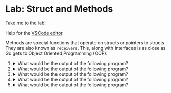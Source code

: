 # Lab: Struct and Methods

[Take me to the lab!](https://kodekloud.com/topic/lab-struct-and-methods/)

Help for the [VSCode editor](https://github.com/kodekloudhub/community-faq/blob/main/docs/vscode-tips.md).

Methods are special functions that operate on structs or pointers to structs They are also known as `receivers`. This, along with interfaces is as close as Go gets to Object Oriented Programming (OOP).

1.  <details>
    <summary>What would be the output of the following program?</summary>

    Note: add package and import statements as needed

    ```go
    type Movie struct {
            name    string
            summary string
            rating  float32
    }

    func (m Movie) getSummary() {
            m.summary = "summary"
    }

    func (m *Movie) increaseRating() {
            m.rating += 1
    }

    func main() {
            mov := Movie{"xyz", "", 2.1}
            fmt.Printf("%+v", mov)
            mov.increaseRating()
            mov.getSummary()
            fmt.Printf("%+v", mov)
    }
    ```

    * {name:xyz summary: rating:2.1}{name:xyz summary: rating:3.1}
    * {name:xyz summary:summary rating:2.1}<br/>{name:xyz summary:summary rating:3.1}
    * {name:xyz summary:summary rating:2.1}{name:xyz summary:summary rating:3.1}
    * {name:xyz summary: rating:2.1}<br/>{name:xyz summary: rating:3.1}

    <details>
    <summary>Reveal</summary>

    > {name:xyz summary: rating:2.1}{name:xyz summary: rating:3.1}

    Our old friend the `Movie` struct reappears, this time with an additional field `summary` and a couple of methods.

    * We can immediately rule out any answer that has a newline between the two outputs, as `Printf` does not emit newline unless the format string contains `\n`.
    * So why was the summary not set in the call to `getSummary`? Notice that this method is not a pointer receiver, therefore setting values in the struct will have no effect on the caller.
    * However `increaseRating` *is* a pointer receiver, therefore the caller's variable `mov` is modified.

    </details>
    </details>

1.  <details>
    <summary>What would be the output of the following program?</summary>

    Note: add package and import statements as needed

    ```go
    type Rectangle struct {
        length  int
        breadth int
    }

    func (r Rectangle) area() int {
        return r.length * r.breadth
    }

    func main() {
        r := Rectangle{breadth: 10, length: 5}
        fmt.Println(r.area())
        fmt.Println(r)
    }
    ```

    * 50<br/>{10 5}
    * 0<br/>{5 10}
    * 50<br/>{5 10}
    * 0<br/>{10 5}

    <details>
    <summary>Reveal</summary>

    > 50<br/>{5 10}

    * From the final `Println` where we print `r`, the rectangle struct, we can immediately rule out any answer that prints `{10, 5}` as the fields in the struct are printed in the order they appear in the `type` declaration for the struct.
    * Where we initialize the struct in the first line of `main()`, the field initializers when naming the fields can be listed in any order.
    * We have a non-pointer receiver `area` which simply returns the area of the rectangle. We are not setting fields in the rectangle struct so we don't require a pointer receiver.
    * The first `Println` prints the value returned from the `area` call, which is `50`, yielding the correct answer.

    </details>
    </details>

1.  <details>
    <summary>What would be the output of the following program?</summary>

    Note: add package and import statements as needed

    ```go
    type Rectangle struct {
        length  int
        breadth int
    }

    func (r Rectangle) area() int {
        return r.length * r.breadth
    }

    func (r *Rectangle) incLength(n int) {
        for i := 0; i < n; i++ {
            r.length += i
        }
    }

    func main() {
        r := Rectangle{breadth: 10, length: 5}
        fmt.Println(r.area())
        fmt.Println(r)
        r.incLength(7)
        fmt.Println(r.area())
        fmt.Println(r)
    }
    ```

    * error
    * 50 {5 10}<br/>260 {26 10}
    * 50<br/>{5 10}<br/>50<br/>{26 10}
    * 50<br/>{5 10}<br/>260<br/>{26 10}

    <details>
    <summary>Reveal</summary>

    > 50<br/>{5 10}<br/>260<br/>{26 10}

    * The program compiles and has no pointer bugs, so no error.
    * There are four separate `PrintLn` so anything that is not four lines of output can be eliminated.
    * We have the same struct, it's initialized the same way as the previous question, and the same `area` receiver.
    * There is an additional *pointer* receiver `incLength` which can modify fields in the struct.
    * The first `Println` for `area` and the following `Println` for the structure will give the same output as the previous question.
    * Next, we call `incLength` with `7`. That will add incrementing values of `i` in the `for` loop to the length, i.e. 0 then 1, then 2 all the way up to 6, therefore length ends up as `26`.
    * Print the area and the struct again, which now has the modified length of `26`

    </details>
    </details>

1.  <details>
    <summary>What would be the output of the following program?</summary>

    Note: add package and import statements as needed

    ```go
    type Employee struct {
        eid int
        id  int
    }

    func main() {
        employees := make([]Employee, 5)
        for i := range employees {
            employees[i] = Employee{i, i + 10}
            fmt.Println(employees[i])
        }
    }
    ```

    * error
    * {eid:0 id:10}<br/>{eid:1 id:11}<br/>{eid:2 id:12}<br/>{eid:3 id:13}<br/>{eid:4 id:14}
    * {0 10}<br/>{1 11}<br/>{2 12}<br/>{3 13}<br/>{4 14}
    * {0 }<br/>{1 }<br/>{2 }<br/>{3 }<br/>{4 }

    <details>
    <summary>Reveal</summary>

    > {0 10}<br/>{1 11}<br/>{2 12}<br/>{3 13}<br/>{4 14}

    * There's no error
    * We can rule out any answer that prints the field names, because `Println` won't do that
    * We can also rule out any answer that does not include two values in each `{}` since both fields are `int` and `int` always has a printable value, even if it's zero.
    * This leaves only one answer. The reason it has the values it does, is because we initialize each value in the struct without giving the field names, so the values are applied in order: `eid` first, then `id`. The `eid` values will go from zero to 4, and the `id` being `i+10` will go from 10 to 14.

    It is however good aractice to use field names when initializing a struct since it makes the code easier to read.

    </details>
    </details>

1.  <details>
    <summary>What would be the output of the following program?</summary>

    Note: add package and import statements as needed

    ```go
    type Employee struct {
        eid int
        id  int
    }

    func (e Employee) get_id() int {
        return e.eid + 10
    }

    func main() {
        employees := make([]Employee, 5)
        for i := range employees {
            employees[i] = Employee{eid: i}
            employees[i].id = employees[i].get_id()
            fmt.Printf("%+v\n", employees[i])
        }
    }
    ```

    * {0 0}<br/>{1 0}<br/>{2 0}<br/>{3 0}<br/>{4 0}
    * {eid:0 id:0}<br/>{eid:1 id:0}<br/>{eid:2 id:0}<br/>{eid:3 id:0}<br/>{eid:4 id:0}
    * {0 10}<br/>{1 11}<br/>{2 12}<br/>{3 13}<br/>{4 14}
    * {eid:0 id:10}<br/>{eid:1 id:11}<br/>{eid:2 id:12}<br/>{eid:3 id:13}<br/>{eid:4 id:14}

    <details>
    <summary>Reveal</summary>

    > {eid:0 id:10}<br/>{eid:1 id:11}<br/>{eid:2 id:12}<br/>{eid:3 id:13}<br/>{eid:4 id:14}

    * We can rule out any answer that does not print the field names, because we are using `%+v` formatter.
    * There is a receiver `get_id` that returns the current value of `eid` plus 10
    * In the for loop, each struct is initialized with a value for `eid` only
    * Then the `id` is set with the value returned by `get_id`, i.e the `eid` plus ten, which means that `id` is not going to be zero when the struct is printed.
    * Then print the struct.

    </details>
    </details>

